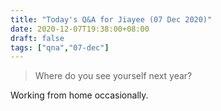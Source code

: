 ```yaml
---
title: "Today's Q&A for Jiayee (07 Dec 2020)"
date: 2020-12-07T19:38:00+08:00
draft: false
tags: ["qna","07-dec"]
---
```

> Where do you see yourself next year?

Working from home occasionally.
